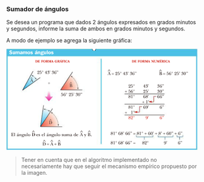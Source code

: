 ### Sumador de ángulos

Se desea un programa que dados 2 ángulos expresados en grados minutos y segundos, informe la suma de ambos en grados minutos y segundos.

A modo de ejemplo se agrega la siguiente gráfica:

![Suma de ángulos](sum-angulos.png)

> Tener en cuenta que en el algoritmo implementado no necesariamente hay que seguir el mecanismo empírico propuesto por la imagen.